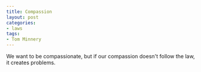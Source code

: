 ```yaml
---
title: Compassion
layout: post
categories:
- laws
tags:
- Tom Minnery
---
```


We want to be compassionate, but if our compassion doesn't follow the law, it creates problems.